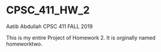 # CPSC_411_HW_2

Aatib Abdullah CPSC 411 FALL 2019

This is my entire Project of Homework 2. It is orginally named homeworktwo.

